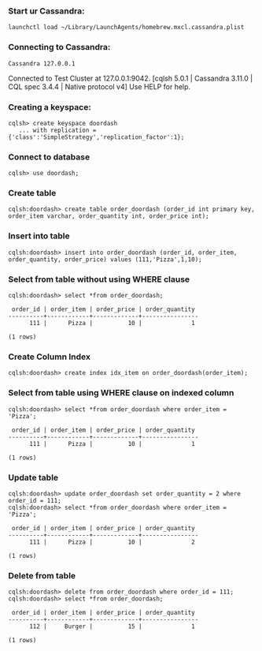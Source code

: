 
### Start ur Cassandra:
```
launchctl load ~/Library/LaunchAgents/homebrew.mxcl.cassandra.plist
```

### Connecting to Cassandra:
```
Cassandra 127.0.0.1
```

Connected to Test Cluster at 127.0.0.1:9042.
[cqlsh 5.0.1 | Cassandra 3.11.0 | CQL spec 3.4.4 | Native protocol v4]
Use HELP for help.


### Creating a keyspace:
```
cqlsh> create keyspace doordash
   ... with replication = {'class':'SimpleStrategy','replication_factor':1};
```

### Connect to database
```
cqlsh> use doordash;
```
### Create table 
```
cqlsh:doordash> create table order_doordash (order_id int primary key, order_item varchar, order_quantity int, order_price int);
```
### Insert into table
```
cqlsh:doordash> insert into order_doordash (order_id, order_item, order_quantity, order_price) values (111,'Pizza',1,10);
```

### Select from table without using WHERE clause
```
cqlsh:doordash> select *from order_doordash;

 order_id | order_item | order_price | order_quantity
----------+------------+-------------+----------------
      111 |      Pizza |          10 |              1

(1 rows)
```

### Create Column Index
```
cqlsh:doordash> create index idx_item on order_doordash(order_item);
```

### Select from table using WHERE clause on indexed column
```
cqlsh:doordash> select *from order_doordash where order_item = 'Pizza';

 order_id | order_item | order_price | order_quantity
----------+------------+-------------+----------------
      111 |      Pizza |          10 |              1

(1 rows)
```

### Update table
```
cqlsh:doordash> update order_doordash set order_quantity = 2 where order_id = 111;
cqlsh:doordash> select *from order_doordash where order_item = 'Pizza';

 order_id | order_item | order_price | order_quantity
----------+------------+-------------+----------------
      111 |      Pizza |          10 |              2

(1 rows)
```

### Delete from table
```
cqlsh:doordash> delete from order_doordash where order_id = 111;
cqlsh:doordash> select *from order_doordash;

 order_id | order_item | order_price | order_quantity
----------+------------+-------------+----------------
      112 |     Burger |          15 |              1

(1 rows)
```
